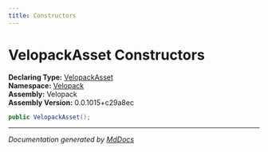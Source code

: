 ```yaml
---
title: Constructors
---
```

<!--  
  <auto-generated>   
    The contents of this file were generated by a tool.  
    Changes to this file may be list if the file is regenerated  
  </auto-generated>   
-->

# VelopackAsset Constructors

**Declaring Type:** [VelopackAsset](../index.md)  
**Namespace:** [Velopack](../../index.md)  
**Assembly:** Velopack  
**Assembly Version:** 0.0.1015+c29a8ec

```csharp
public VelopackAsset();
```
___

*Documentation generated by [MdDocs](https://github.com/ap0llo/mddocs)*
